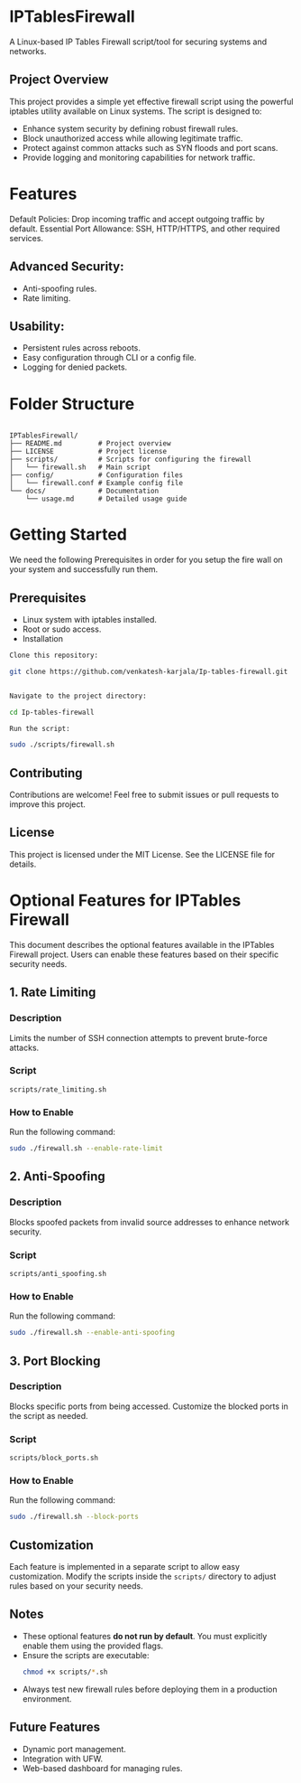 # IPTablesFirewall
A Linux-based IP Tables Firewall script/tool for securing systems and networks.

## Project Overview
This project provides a simple yet effective firewall script using the powerful iptables utility available on Linux systems. The script is designed to:

- Enhance system security by defining robust firewall rules.
- Block unauthorized access while allowing legitimate traffic.
- Protect against common attacks such as SYN floods and port scans.
- Provide logging and monitoring capabilities for network traffic.

# Features
Default Policies: Drop incoming traffic and accept outgoing traffic by default.
Essential Port Allowance: SSH, HTTP/HTTPS, and other required services.
## Advanced Security:
- Anti-spoofing rules.
- Rate limiting.
## Usability:
- Persistent rules across reboots.
- Easy configuration through CLI or a config file.
- Logging for denied packets.

# Folder Structure
```

IPTablesFirewall/
├── README.md         # Project overview
├── LICENSE           # Project license
├── scripts/          # Scripts for configuring the firewall
│   └── firewall.sh   # Main script
├── config/           # Configuration files
│   └── firewall.conf # Example config file
└── docs/             # Documentation
    └── usage.md      # Detailed usage guide
```

# Getting Started
We need the following Prerequisites in order for you setup the fire wall on your system and successfully run them.

## Prerequisites
- Linux system with iptables installed.
- Root or sudo access.
- Installation

``` bash
Clone this repository:

git clone https://github.com/venkatesh-karjala/Ip-tables-firewall.git

```
``` bash

Navigate to the project directory:

cd Ip-tables-firewall

```

``` bash
Run the script:

sudo ./scripts/firewall.sh

``` 
## Contributing
Contributions are welcome! Feel free to submit issues or pull requests to improve this project.

## License
This project is licensed under the MIT License. See the LICENSE file for details.

# Optional Features for IPTables Firewall

This document describes the optional features available in the IPTables Firewall project. Users can enable these features based on their specific security needs.

## 1. Rate Limiting

### Description
Limits the number of SSH connection attempts to prevent brute-force attacks.

### Script
`scripts/rate_limiting.sh`

### How to Enable
Run the following command:
```bash
sudo ./firewall.sh --enable-rate-limit
```

## 2. Anti-Spoofing

### Description
Blocks spoofed packets from invalid source addresses to enhance network security.

### Script
`scripts/anti_spoofing.sh`

### How to Enable
Run the following command:
```bash
sudo ./firewall.sh --enable-anti-spoofing
```

## 3. Port Blocking

### Description
Blocks specific ports from being accessed. Customize the blocked ports in the script as needed.

### Script
`scripts/block_ports.sh`

### How to Enable
Run the following command:
```bash
sudo ./firewall.sh --block-ports
```

## Customization
Each feature is implemented in a separate script to allow easy customization. Modify the scripts inside the `scripts/` directory to adjust rules based on your security needs.

## Notes
- These optional features **do not run by default**. You must explicitly enable them using the provided flags.
- Ensure the scripts are executable:
  ```bash
  chmod +x scripts/*.sh
  ```
- Always test new firewall rules before deploying them in a production environment.

## Future Features
- Dynamic port management.
- Integration with UFW.
- Web-based dashboard for managing rules.
